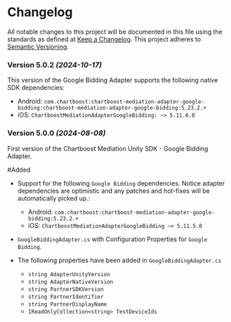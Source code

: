 # Changelog
All notable changes to this project will be documented in this file using the standards as defined at [Keep a Changelog](https://keepachangelog.com/en/1.0.0/). This project adheres to [Semantic Versioning](https://semver.org/spec/v2.0.0).

### Version 5.0.2 *(2024-10-17)*
This version of the Google Bidding Adapter supports the following native SDK dependencies:
  * Android: `com.chartboost:chartboost-mediation-adapter-google-bidding:chartboost-mediation-adapter-google-bidding:5.23.2.+`
  * iOS: `ChartboostMediationAdapterGoogleBidding: ~> 5.11.6.0`

### Version 5.0.0 *(2024-08-08)*

First version of the Chartboost Mediation Unity SDK - Google Bidding Adapter.

#Added 
- Support for the following `Google Bidding` dependencies. Notice adapter dependencies are optimistic and any patches and hot-fixes will be automatically picked up.:
    * Android: `com.chartboost:chartboost-mediation-adapter-google-bidding:5.23.2.+`
    * iOS: `ChartboostMediationAdapterGoogleBidding ~> 5.11.5.0`
    
- `GoogleBiddingAdapter.cs` with Configuration Properties for `Google Bidding`.
- The following properties have been added in `GoogleBiddingAdapter.cs`
    * `string AdapterUnityVersion`
    * `string AdapterNativeVersion`
    * `string PartnerSDKVersion`
    * `string PartnerIdentifier`
    * `string PartnerDisplayName`
    * `IReadOnlyCollection<string> TestDeviceIds`
